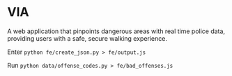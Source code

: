 # VIA
A web application that pinpoints dangerous areas with real time police data, providing users with a safe, secure walking experience.

Enter ``python fe/create_json.py > fe/output.js`` 

Run ``python data/offense_codes.py > fe/bad_offenses.js``